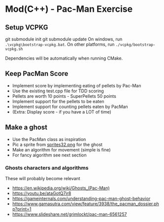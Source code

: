# Mod(C++) - Pac-Man Exercise


## Setup VCPKG

git submodule init
git submodule update
On windows, run `.\vcpkg\bootstrap-vcpkg.bat`.
On other platforms, run `./vcpkg/bootstrap-vcpkg.sh`

Dependencies will be automatically when running CMake.

## Keep PacMan Score

* Implement score by implementing eating of pellets by Pac-Man
* Use the existing test.cpp file for TDD scoring
* Pellets are worth 10 points - SuperPellets 50 points
* Implement support for the pellets to be eaten
* Implement support for counting pellets eaten by PacMan
* (Extra: Display score - if you have a LOT of time)

## Make a ghost

* Use the PacMan class as inspiration
* Pic a sprite from [sprites32.png](assets/sprites32.png) for the ghost
* Make an algorithm for movement (simple is fine)
* For fancy algorithm see next section

### Ghosts characters and algorithms
These will probably become relevant
* https://en.wikipedia.org/wiki/Ghosts_(Pac-Man)
* https://youtu.be/ataGotQ7ir8
* https://gameinternals.com/understanding-pac-man-ghost-behavior
* https://www.gamasutra.com/view/feature/3938/the_pacman_dossier.php?print=1
* https://www.slideshare.net/grimlockt/pac-man-6561257